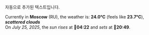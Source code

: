 
자동으로 추가된 텍스트입니다.

<!--START_SECTION:weather:moscow-->
Currently in **Moscow** (RU), the weather is: **24.0°C** (feels like **23.7°C**), ***scattered clouds***<br/>
On *July 25, 2025*, the *sun rises* at 🌅**04:22** and *sets* at 🌇**20:49**.
<!--END_SECTION:weather-->
